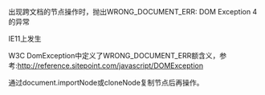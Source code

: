 出现跨文档的节点操作时，抛出WRONG_DOCUMENT_ERR: DOM Exception 4的异常

IE11上发生

W3C DomException中定义了WRONG_DOCUMENT_ERR额含义，参考:http://reference.sitepoint.com/javascript/DOMException

通过document.importNode或cloneNode复制节点后再操作。

